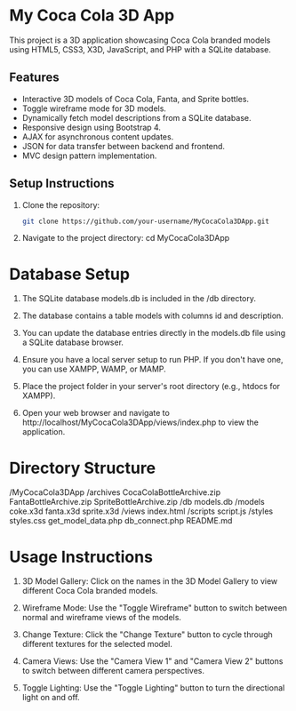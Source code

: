 # My Coca Cola 3D App

This project is a 3D application showcasing Coca Cola branded models using HTML5, CSS3, X3D, JavaScript, and PHP with a SQLite database.

## Features

- Interactive 3D models of Coca Cola, Fanta, and Sprite bottles.
- Toggle wireframe mode for 3D models.
- Dynamically fetch model descriptions from a SQLite database.
- Responsive design using Bootstrap 4.
- AJAX for asynchronous content updates.
- JSON for data transfer between backend and frontend.
- MVC design pattern implementation.

## Setup Instructions

1. Clone the repository:

   ```bash
   git clone https://github.com/your-username/MyCocaCola3DApp.git

   ```

2. Navigate to the project directory:
   cd MyCocaCola3DApp

# Database Setup

1. The SQLite database models.db is included in the /db directory.

2. The database contains a table models with columns id and description.

3. You can update the database entries directly in the models.db file using a SQLite database browser.

4. Ensure you have a local server setup to run PHP. If you don't have one, you can use XAMPP, WAMP, or MAMP.

5. Place the project folder in your server's root directory (e.g., htdocs for XAMPP).

6. Open your web browser and navigate to http://localhost/MyCocaCola3DApp/views/index.php to view the application.

# Directory Structure

/MyCocaCola3DApp
/archives
CocaColaBottleArchive.zip
FantaBottleArchive.zip
SpriteBottleArchive.zip
/db
models.db
/models
coke.x3d
fanta.x3d
sprite.x3d
/views
index.html
/scripts
script.js
/styles
styles.css
get_model_data.php
db_connect.php
README.md

# Usage Instructions

1. 3D Model Gallery: Click on the names in the 3D Model Gallery to view different Coca Cola branded models.

2. Wireframe Mode: Use the "Toggle Wireframe" button to switch between normal and wireframe views of the models.

3. Change Texture: Click the "Change Texture" button to cycle through different textures for the selected model.

4. Camera Views: Use the "Camera View 1" and "Camera View 2" buttons to switch between different camera perspectives.

5. Toggle Lighting: Use the "Toggle Lighting" button to turn the directional light on and off.
